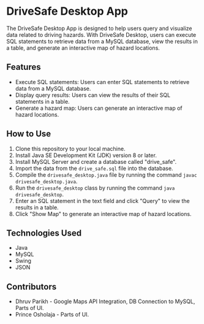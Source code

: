 # DriveSafe Desktop App

The DriveSafe Desktop App is designed to help users query and visualize data related to driving hazards. With DriveSafe Desktop, users can execute SQL statements to retrieve data from a MySQL database, view the results in a table, and generate an interactive map of hazard locations.

## Features

- Execute SQL statements: Users can enter SQL statements to retrieve data from a MySQL database.
- Display query results: Users can view the results of their SQL statements in a table.
- Generate a hazard map: Users can generate an interactive map of hazard locations.

## How to Use

1. Clone this repository to your local machine.
2. Install Java SE Development Kit (JDK) version 8 or later.
3. Install MySQL Server and create a database called "drive_safe".
4. Import the data from the `drive_safe.sql` file into the database.
5. Compile the `drivesafe_desktop.java` file by running the command `javac drivesafe_desktop.java`.
6. Run the `drivesafe_desktop` class by running the command `java drivesafe_desktop`.
7. Enter an SQL statement in the text field and click "Query" to view the results in a table.
8. Click "Show Map" to generate an interactive map of hazard locations.

## Technologies Used

- Java
- MySQL
- Swing
- JSON

## Contributors

- Dhruv Parikh - Google Maps API Integration, DB Connection to MySQL, Parts of UI.
- Prince Osholaja - Parts of UI.
